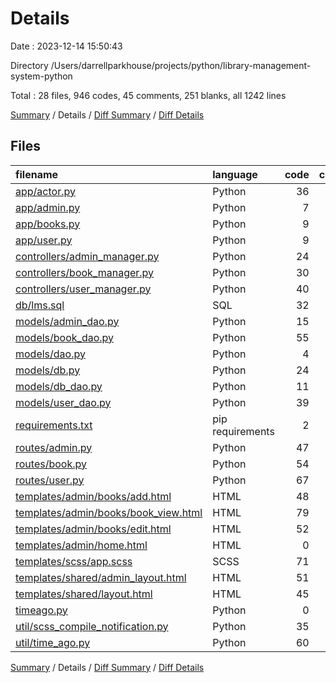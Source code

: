 # Details

Date : 2023-12-14 15:50:43

Directory /Users/darrellparkhouse/projects/python/library-management-system-python

Total : 28 files,  946 codes, 45 comments, 251 blanks, all 1242 lines

[Summary](results.md) / Details / [Diff Summary](diff.md) / [Diff Details](diff-details.md)

## Files
| filename | language | code | comment | blank | total |
| :--- | :--- | ---: | ---: | ---: | ---: |
| [app/actor.py](/app/actor.py) | Python | 36 | 0 | 13 | 49 |
| [app/admin.py](/app/admin.py) | Python | 7 | 0 | 2 | 9 |
| [app/books.py](/app/books.py) | Python | 9 | 0 | 1 | 10 |
| [app/user.py](/app/user.py) | Python | 9 | 0 | 2 | 11 |
| [controllers/admin_manager.py](/controllers/admin_manager.py) | Python | 24 | 0 | 10 | 34 |
| [controllers/book_manager.py](/controllers/book_manager.py) | Python | 30 | 0 | 11 | 41 |
| [controllers/user_manager.py](/controllers/user_manager.py) | Python | 40 | 0 | 14 | 54 |
| [db/lms.sql](/db/lms.sql) | SQL | 32 | 0 | 3 | 35 |
| [models/admin_dao.py](/models/admin_dao.py) | Python | 15 | 8 | 3 | 26 |
| [models/book_dao.py](/models/book_dao.py) | Python | 55 | 0 | 22 | 77 |
| [models/dao.py](/models/dao.py) | Python | 4 | 0 | 1 | 5 |
| [models/db.py](/models/db.py) | Python | 24 | 1 | 10 | 35 |
| [models/db_dao.py](/models/db_dao.py) | Python | 11 | 0 | 3 | 14 |
| [models/user_dao.py](/models/user_dao.py) | Python | 39 | 31 | 15 | 85 |
| [requirements.txt](/requirements.txt) | pip requirements | 2 | 0 | 1 | 3 |
| [routes/admin.py](/routes/admin.py) | Python | 47 | 0 | 14 | 61 |
| [routes/book.py](/routes/book.py) | Python | 54 | 0 | 24 | 78 |
| [routes/user.py](/routes/user.py) | Python | 67 | 0 | 24 | 91 |
| [templates/admin/books/add.html](/templates/admin/books/add.html) | HTML | 48 | 0 | 4 | 52 |
| [templates/admin/books/book_view.html](/templates/admin/books/book_view.html) | HTML | 79 | 0 | 7 | 86 |
| [templates/admin/books/edit.html](/templates/admin/books/edit.html) | HTML | 52 | 0 | 4 | 56 |
| [templates/admin/home.html](/templates/admin/home.html) | HTML | 0 | 0 | 1 | 1 |
| [templates/scss/app.scss](/templates/scss/app.scss) | SCSS | 71 | 1 | 19 | 91 |
| [templates/shared/admin_layout.html](/templates/shared/admin_layout.html) | HTML | 51 | 2 | 6 | 59 |
| [templates/shared/layout.html](/templates/shared/layout.html) | HTML | 45 | 2 | 6 | 53 |
| [timeago.py](/timeago.py) | Python | 0 | 0 | 1 | 1 |
| [util/scss_compile_notification.py](/util/scss_compile_notification.py) | Python | 35 | 0 | 12 | 47 |
| [util/time_ago.py](/util/time_ago.py) | Python | 60 | 0 | 18 | 78 |

[Summary](results.md) / Details / [Diff Summary](diff.md) / [Diff Details](diff-details.md)